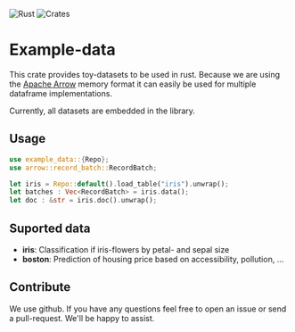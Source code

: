 ![Rust](https://github.com/ErikDeSmedt/example-data/workflows/Rust/badge.svg)
![Crates](https://img.shields.io/crates/v/example-data.svg)

# Example-data

This crate provides toy-datasets to be used in rust. Because we are using the [Apache Arrow](https://arrow.apache.org/) memory format it can easily be used for multiple dataframe implementations.

Currently, all datasets are embedded in the library. 

## Usage
```rust
use example_data::{Repo};
use arrow::record_batch::RecordBatch;

let iris = Repo::default().load_table("iris").unwrap();
let batches : Vec<RecordBatch> = iris.data();
let doc : &str = iris.doc().unwrap();
```

## Suported data

- **iris**: Classification if iris-flowers by petal- and sepal size
- **boston**: Prediction of housing price based on accessibility, pollution, ...

## Contribute
We use github. If you have any questions feel free to open an issue or send a pull-request. We'll be happy to assist.

